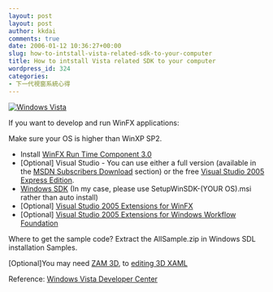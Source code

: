 ```yaml
---
layout: post
layout: post
author: kkdai
comments: true
date: 2006-01-12 10:36:27+00:00
slug: how-to-intstall-vista-related-sdk-to-your-computer
title: How to intstall Vista related SDK to your computer
wordpress_id: 324
categories:
- 下一代視窗系統心得
---
```


[![Windows Vista](http://msdn.microsoft.com/windowsvista/images/shared/header_logo.jpg)](http://go.microsoft.com/?linkid=3968490)

If you want to develop and run WinFX applications: 

Make sure your OS is higher than WinXP SP2.

  * Install [WinFX Run Time Component 3.0](http://www.microsoft.com/downloads/details.aspx?familyid=BD3BA2D5-6ADB-4FB2-A3AA-E16A9EA5603F&displaylang=en)
  * [Optional] Visual Studio - You can use either a full version (available in the [MSDN Subscribers Download](http://msdn.microsoft.com/subscriptions/) section) or the free [Visual Studio 2005 Express Edition](http://msdn.microsoft.com/vstudio/express/default.aspx). 
  * [Windows SDK](http://www.microsoft.com/downloads/details.aspx?FamilyId=2297BDC9-B5AE-4B8A-B601-EEF54A52867A&displaylang=en) (In my case, please use SetupWinSDK-(YOUR OS).msi rather than auto install)
  * [Optional] [Visual Studio 2005 Extensions for WinFX](http://www.microsoft.com/downloads/details.aspx?FamilyId=D1336F3E-E677-426B-925C-C84A54654414&displaylang=en)
  * [Optional] [Visual Studio 2005 Extensions for Windows Workflow Foundation](http://www.microsoft.com/downloads/details.aspx?FamilyId=589E23DD-503E-4179-9858-D080C669F8B9&displaylang=en)

Where to get the sample code? Extract the AllSample.zip in Windows SDL installation Samples.

[Optional]You may need [ZAM 3D](http://www.erain.com/downloads/trials/InfoRequest.asp?d=21), to [editing 3D XAML](http://geekswithblogs.net/pakistan/archive/2005/05/05/39024.aspx)

Reference: [Windows Vista Developer Center](http://msdn.microsoft.com/windowsvista/getthebeta/default.aspx)
